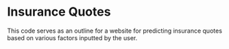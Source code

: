 # Insurance Quotes

This code serves as an outline for a website for predicting insurance quotes based on various factors inputted by the user.
